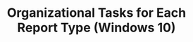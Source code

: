 ---
title: Organizational Tasks for Each Report Type (Windows 10)
description: The following table shows which tasks can be performed for each report type.
redirect_url: https://technet.microsoft.com/en-us/itpro/windows/deploy/manage-windows-upgrades-with-upgrade-analytics
---